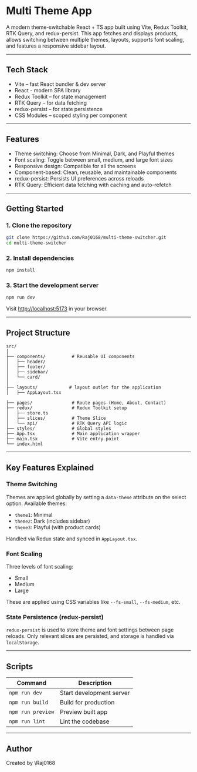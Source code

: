 # Multi Theme App

A modern theme-switchable React + TS app built using Vite, Redux Toolkit, RTK Query, and redux-persist. This app fetches and displays products, allows switching between multiple themes, layouts, supports font scaling, and features a responsive sidebar layout.

---

## Tech Stack

- Vite – fast React bundler & dev server
- React - modern SPA library
- Redux Toolkit – for state management
- RTK Query – for data fetching
- redux-persist – for state persistence
- CSS Modules – scoped styling per component

---

## Features

- Theme switching: Choose from Minimal, Dark, and Playful themes
- Font scaling: Toggle between small, medium, and large font sizes
- Responsive design: Compatible for all the screens
- Component-based: Clean, reusable, and maintainable components
- redux-persist: Persists UI preferences across reloads
- RTK Query: Efficient data fetching with caching and auto-refetch

---

## Getting Started

### 1. Clone the repository

```bash
git clone https://github.com/Raj0168/multi-theme-switcher.git
cd multi-theme-switcher
```

### 2. Install dependencies

```bash
npm install
```

### 3. Start the development server

```bash
npm run dev
```

Visit [http://localhost:5173](http://localhost:5173) in your browser.

---

## Project Structure

```
src/
│
├── components/          # Reusable UI components
│   ├── header/
│   ├── footer/
│   ├── sidebar/
│   └── card/
│
├── layouts/            # layout outlet for the application
│   ├── AppLayout.tsx

├── pages/               # Route pages (Home, About, Contact)
├── redux/               # Redux Toolkit setup
│   ├── store.ts
│   ├── slices/          # Theme Slice
│   └── api/             # RTK Query API logic
├── styles/              # Global styles
├── App.tsx              # Main application wrapper
├── main.tsx             # Vite entry point
└── index.html
```

---

## Key Features Explained

### Theme Switching

Themes are applied globally by setting a `data-theme` attribute on the select option. Available themes:

- `theme1`: Minimal
- `theme2`: Dark (includes sidebar)
- `theme3`: Playful (with product cards)

Handled via Redux state and synced in `AppLayout.tsx`.

### Font Scaling

Three levels of font scaling:

- Small
- Medium
- Large

These are applied using CSS variables like `--fs-small`, `--fs-medium`, etc.

### State Persistence (redux-persist)

`redux-persist` is used to store theme and font settings between page reloads. Only relevant slices are persisted, and storage is handled via `localStorage`.

---

## Scripts

| Command           | Description              |
| ----------------- | ------------------------ |
| `npm run dev`     | Start development server |
| `npm run build`   | Build for production     |
| `npm run preview` | Preview built app        |
| `npm run lint`    | Lint the codebase        |

---

## Author

Created by \Raj0168
